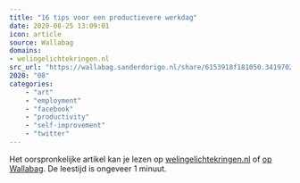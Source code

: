 ```yaml
---
title: "16 tips voor een productievere werkdag"
date: 2020-08-25 13:09:01
icon: article
source: Wallabag
domains:
- welingelichtekringen.nl
src_url: "https://wallabag.sanderdorigo.nl/share/6153918f181050.34197023"
2020: "08"
categories:
    - "art"
    - "employment"
    - "facebook"
    - "productivity"
    - "self-improvement"
    - "twitter"
---
```

Het oorspronkelijke artikel kan je lezen op [welingelichtekringen.nl](https://www.welingelichtekringen.nl/samenleving/442004/16-tips-voor-een-productievere-werkdag.html) of [op Wallabag](https://wallabag.sanderdorigo.nl/share/6153918f181050.34197023). De leestijd is ongeveer 1 minuut.